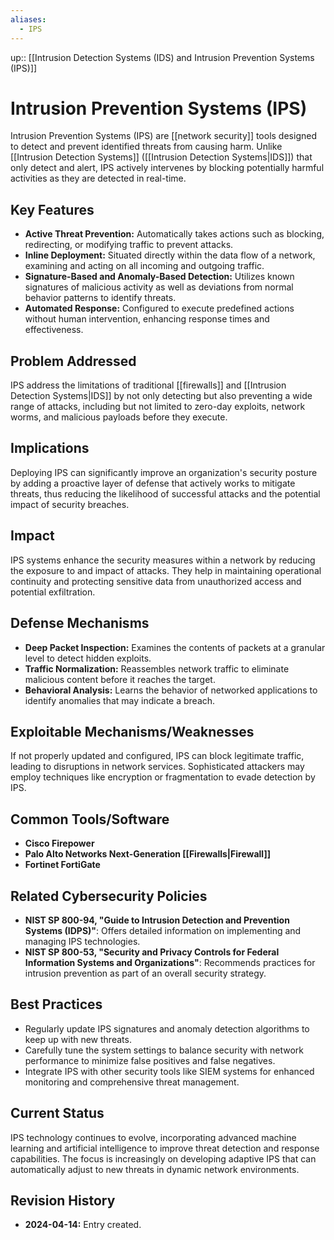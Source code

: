 ```yaml
---
aliases:
  - IPS
---
```

up:: [[Intrusion Detection Systems (IDS) and Intrusion Prevention Systems (IPS)]]
# Intrusion Prevention Systems (IPS)

Intrusion Prevention Systems (IPS) are [[network security]] tools designed to detect and prevent identified threats from causing harm. Unlike [[Intrusion Detection Systems]] ([[Intrusion Detection Systems|IDS]]) that only detect and alert, IPS actively intervenes by blocking potentially harmful activities as they are detected in real-time.

## Key Features

- **Active Threat Prevention:** Automatically takes actions such as blocking, redirecting, or modifying traffic to prevent attacks.
- **Inline Deployment:** Situated directly within the data flow of a network, examining and acting on all incoming and outgoing traffic.
- **Signature-Based and Anomaly-Based Detection:** Utilizes known signatures of malicious activity as well as deviations from normal behavior patterns to identify threats.
- **Automated Response:** Configured to execute predefined actions without human intervention, enhancing response times and effectiveness.

## Problem Addressed

IPS address the limitations of traditional [[firewalls]] and [[Intrusion Detection Systems|IDS]] by not only detecting but also preventing a wide range of attacks, including but not limited to zero-day exploits, network worms, and malicious payloads before they execute.

## Implications

Deploying IPS can significantly improve an organization's security posture by adding a proactive layer of defense that actively works to mitigate threats, thus reducing the likelihood of successful attacks and the potential impact of security breaches.

## Impact

IPS systems enhance the security measures within a network by reducing the exposure to and impact of attacks. They help in maintaining operational continuity and protecting sensitive data from unauthorized access and potential exfiltration.

## Defense Mechanisms

- **Deep Packet Inspection:** Examines the contents of packets at a granular level to detect hidden exploits.
- **Traffic Normalization:** Reassembles network traffic to eliminate malicious content before it reaches the target.
- **Behavioral Analysis:** Learns the behavior of networked applications to identify anomalies that may indicate a breach.

## Exploitable Mechanisms/Weaknesses

If not properly updated and configured, IPS can block legitimate traffic, leading to disruptions in network services. Sophisticated attackers may employ techniques like encryption or fragmentation to evade detection by IPS.

## Common Tools/Software

- **Cisco Firepower**
- **Palo Alto Networks Next-Generation [[Firewalls|Firewall]]**
- **Fortinet FortiGate**

## Related Cybersecurity Policies

- **NIST SP 800-94, "Guide to Intrusion Detection and Prevention Systems (IDPS)"**: Offers detailed information on implementing and managing IPS technologies.
- **NIST SP 800-53, "Security and Privacy Controls for Federal Information Systems and Organizations"**: Recommends practices for intrusion prevention as part of an overall security strategy.

## Best Practices

- Regularly update IPS signatures and anomaly detection algorithms to keep up with new threats.
- Carefully tune the system settings to balance security with network performance to minimize false positives and false negatives.
- Integrate IPS with other security tools like SIEM systems for enhanced monitoring and comprehensive threat management.

## Current Status

IPS technology continues to evolve, incorporating advanced machine learning and artificial intelligence to improve threat detection and response capabilities. The focus is increasingly on developing adaptive IPS that can automatically adjust to new threats in dynamic network environments.

## Revision History

- **2024-04-14:** Entry created.
